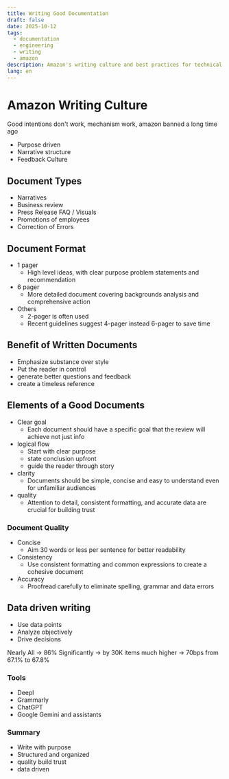 ```yaml
---
title: Writing Good Documentation
draft: false
date: 2025-10-12
tags:
  - documentation
  - engineering
  - writing
  - amazon
description: Amazon's writing culture and best practices for technical documentation
lang: en
---
```


# Amazon Writing Culture

Good intentions don't work, mechanism work, amazon banned a long time ago

- Purpose driven
- Narrative structure
- Feedback Culture

## Document Types

- Narratives
- Business review
- Press Release FAQ / Visuals
- Promotions of employees
- Correction of Errors

## Document Format

- 1 pager
  - High level ideas, with clear purpose problem statements and recommendation
- 6 pager
  - More detailed document covering backgrounds analysis and comprehensive action
- Others
  - 2-pager is often used
  - Recent guidelines suggest 4-pager instead 6-pager to save time

## Benefit of Written Documents

- Emphasize substance over style
- Put the reader in control
- generate better questions and feedback
- create a timeless reference

## Elements of a Good Documents

- Clear goal
  - Each document should have a specific goal that the review will achieve not just info
- logical flow
  - Start with clear purpose
  - state conclusion upfront
  - guide the reader through story
- clarity
  - Documents should be simple, concise and easy to understand even for unfamiliar audiences
- quality
  - Attention to detail, consistent formatting, and accurate data are crucial for building trust

### Document Quality

- Concise
  - Aim 30 words or less per sentence for better readability
- Consistency
  - Use consistent formatting and common expressions to create a cohesive document
- Accuracy
  - Proofread carefully to eliminate spelling, grammar and data errors

## Data driven  writing

- Use data points
- Analyze objectively
- Drive decisions

Nearly All -> 86%
Significantly -> by 30K items
much higher -> 70bps from 67.1% to 67.8%

### Tools

- Deepl
- Grammarly
- ChatGPT
- Google Gemini and assistants

### Summary

- Write with purpose
- Structured and organized
- quality build trust
- data driven
